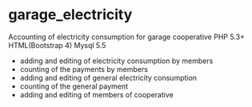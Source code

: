 # garage_electricity
Accounting of electricity consumption for garage cooperative
PHP 5.3+
HTML(Bootstrap 4)
Mysql 5.5

- adding and editing of electricity consumption by members<br>
- counting of the payments by members <br>
- adding and editing of general electricity consumption <br>
- counting of the general payment <br>
- adding and editing of members of cooperative
